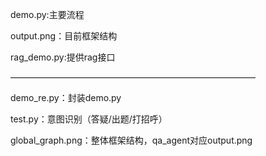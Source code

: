 demo.py:主要流程

output.png：目前框架结构

rag_demo.py:提供rag接口

————————————————————————————

demo_re.py：封装demo.py

test.py：意图识别（答疑/出题/打招呼）

global_graph.png：整体框架结构，qa_agent对应output.png
